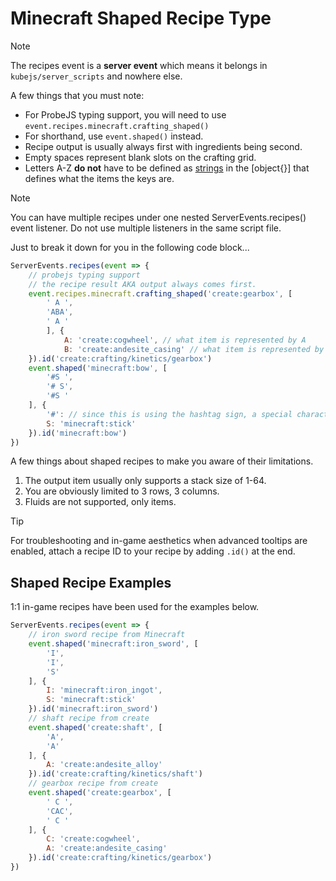 # Minecraft Shaped Recipe Type

<!--

> [!NOTE]
> Highlights information that users should take into account, even when skimming.

> [!TIP]
> Optional information to help a user be more successful.

> [!IMPORTANT]
> Crucial information necessary for users to succeed.

> [!WARNING]
> Critical content demanding immediate user attention due to potential risks.

> [!CAUTION]
> Negative potential consequences of an action.

-->

> [!NOTE]
> The recipes event is a **server event** which means it belongs in `kubejs/server_scripts` and nowhere else.

A few things that you must note:
- For ProbeJS typing support, you will need to use `event.recipes.minecraft.crafting_shaped()`
- For shorthand, use `event.shaped()` instead.
- Recipe output is usually always first with ingredients being second.
- Empty spaces represent blank slots on the crafting grid.
- Letters A-Z **do not** have to be defined as [strings]() in the [object{}] that defines what the items the keys are.

> [!NOTE]
> You can have multiple recipes under one nested ServerEvents.recipes() event listener. Do not use multiple listeners in the same script file.

Just to break it down for you in the following code block...

```js
ServerEvents.recipes(event => {
    // probejs typing support
    // the recipe result AKA output always comes first.
    event.recipes.minecraft.crafting_shaped('create:gearbox', [
        ' A ',
        'ABA',
        ' A '
        ], {
            A: 'create:cogwheel', // what item is represented by A
            B: 'create:andesite_casing' // what item is represented by B
    }).id('create:crafting/kinetics/gearbox')
    event.shaped('minecraft:bow', [
        '#S ',
        '# S',
        '#S '
    ], {
        '#': // since this is using the hashtag sign, a special character, you will notice that VSC is highlighting it red whenever you try to unstring it.
        S: 'minecraft:stick'
    }).id('minecraft:bow')
})
```

A few things about shaped recipes to make you aware of their limitations.

1. The output item usually only supports a stack size of 1-64.
2. You are obviously limited to 3 rows, 3 columns.
3. Fluids are not supported, only items.

> [!TIP]
> For troubleshooting and in-game aesthetics when advanced tooltips are enabled, attach a recipe ID to your recipe by adding `.id()` at the end.

## Shaped Recipe Examples

1:1 in-game recipes have been used for the examples below.

```js
ServerEvents.recipes(event => {
    // iron sword recipe from Minecraft
    event.shaped('minecraft:iron_sword', [
        'I',
        'I',
        'S'
    ], {
        I: 'minecraft:iron_ingot',
        S: 'minecraft:stick'
    }).id('minecraft:iron_sword')
    // shaft recipe from create
    event.shaped('create:shaft', [
        'A',
        'A'
    ], {
        A: 'create:andesite_alloy'
    }).id('create:crafting/kinetics/shaft')
    // gearbox recipe from create
    event.shaped('create:gearbox', [
        ' C ',
        'CAC',
        ' C '
    ], {
        C: 'create:cogwheel',
        A: 'create:andesite_casing'
    }).id('create:crafting/kinetics/gearbox')
})
```